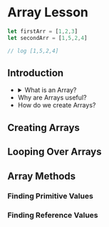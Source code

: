 # Array Lesson
```js
let firstArr = [1,2,3]
let secondArr = [1,5,2,4]

// log [1,5,2,4]
```
## Introduction
  * <details> 
    <summary>What is an Array? </summary>
     An Array is a data structure consisting of a collection of elements (values or variables), each identified by at least one array index or key. Or in simpler terms an Array is a way to represent lists in programming.
    </details>
  * Why are Arrays useful?
  * How do we create Arrays?


## Creating Arrays

## Looping Over Arrays

## Array Methods
  ### Finding Primitive Values
  ### Finding Reference Values


